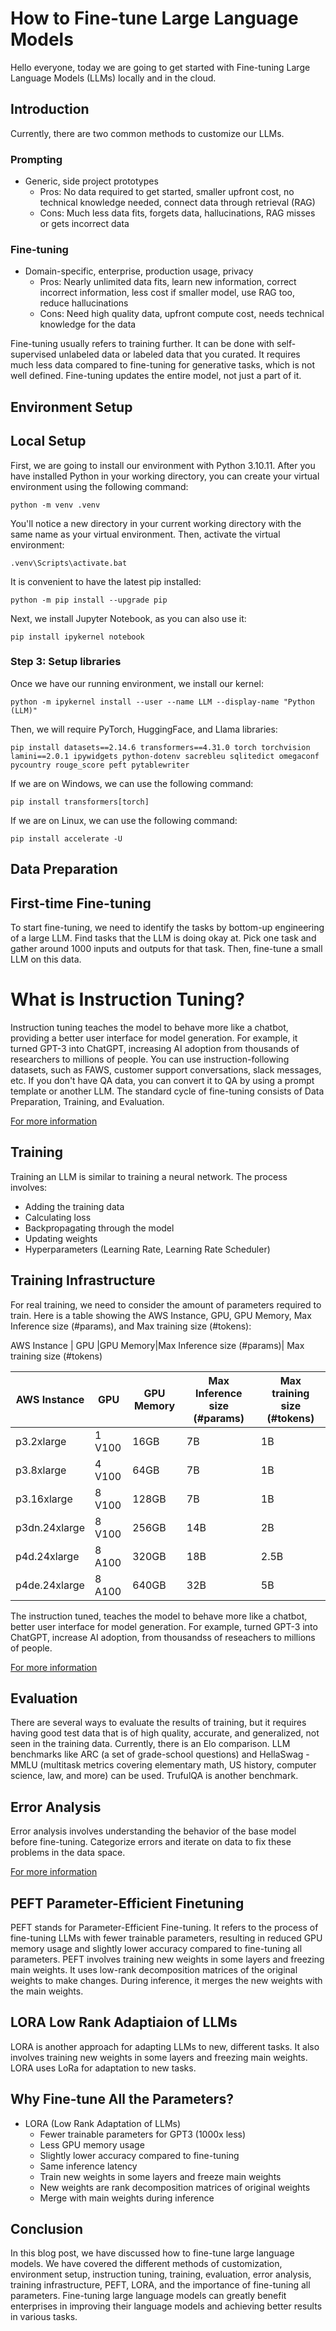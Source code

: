 # How to Fine-tune Large Language Models

Hello everyone, today we are going to get started with Fine-tuning Large Language Models (LLMs) locally and in the cloud.

## Introduction
Currently, there are two common methods to customize our LLMs.

### Prompting
- Generic, side project prototypes
  - Pros: No data required to get started, smaller upfront cost, no technical knowledge needed, connect data through retrieval (RAG)
  - Cons: Much less data fits, forgets data, hallucinations, RAG misses or gets incorrect data

### Fine-tuning
- Domain-specific, enterprise, production usage, privacy
  - Pros: Nearly unlimited data fits, learn new information, correct incorrect information, less cost if smaller model, use RAG too, reduce hallucinations
  - Cons: Need high quality data, upfront compute cost, needs technical knowledge for the data

Fine-tuning usually refers to training further. It can be done with self-supervised unlabeled data or labeled data that you curated. It requires much less data compared to fine-tuning for generative tasks, which is not well defined. Fine-tuning updates the entire model, not just a part of it.


## Environment Setup

## Local Setup
First, we are going to install our environment with Python 3.10.11. After you have installed Python in your working directory, you can create your virtual environment using the following command:

```
python -m venv .venv

```
You'll notice a new directory in your current working directory with the same name as your virtual environment. Then, activate the virtual environment:
```
.venv\Scripts\activate.bat

```

It is convenient to have the latest pip installed:

```
python -m pip install --upgrade pip

```
Next, we install Jupyter Notebook, as you can also use it:


```
pip install ipykernel notebook
```


### Step 3: Setup libraries
Once we have our running environment, we install our kernel:



```
python -m ipykernel install --user --name LLM --display-name "Python (LLM)"
```

Then, we will require PyTorch, HuggingFace, and Llama libraries:


```
pip install datasets==2.14.6 transformers==4.31.0 torch torchvision  lamini==2.0.1 ipywidgets python-dotenv sacrebleu sqlitedict omegaconf pycountry rouge_score peft pytablewriter
```

If we are on Windows, we can use the following command:
```
pip install transformers[torch] 
```
If we are on Linux, we can use the following command:
```
pip install accelerate -U
```


## Data Preparation



## First-time Fine-tuning
To start fine-tuning, we need to identify the tasks by bottom-up engineering of a large LLM. Find tasks that the LLM is doing okay at. Pick one task and gather around 1000 inputs and outputs for that task. Then, fine-tune a small LLM on this data.


# What is Instruction Tuning?
Instruction tuning teaches the model to behave more like a chatbot, providing a better user interface for model generation. For example, it turned GPT-3 into ChatGPT, increasing AI adoption from thousands of researchers to millions of people. You can use instruction-following datasets, such as FAWS, customer support conversations, slack messages, etc. If you don't have QA data, you can convert it to QA by using a prompt template or another LLM. The standard cycle of fine-tuning consists of Data Preparation, Training, and Evaluation.


[For more information ](./1_Data_Preparation/README.md)


## Training

Training an LLM is similar to training a neural network. The process involves:
- Adding the training data
- Calculating loss
- Backpropagating through the model
- Updating weights
- Hyperparameters (Learning Rate, Learning Rate Scheduler)

## Training Infrastructure
For real training, we need to consider the amount of parameters required to train. Here is a table showing the AWS Instance, GPU, GPU Memory, Max Inference size (#params), and Max training size (#tokens):

AWS Instance | GPU |GPU Memory|Max Inference size (#params)| Max training size (#tokens)

| AWS Instance   | GPU     | GPU Memory | Max Inference size (#params) | Max training size (#tokens) |
|----------------|---------|------------|-----------------------------|-----------------------------|
| p3.2xlarge     | 1 V100  | 16GB       | 7B                          | 1B                          |
| p3.8xlarge     | 4 V100  | 64GB       | 7B                          | 1B                          |
| p3.16xlarge    | 8 V100  | 128GB      | 7B                          | 1B                          |
| p3dn.24xlarge  | 8 V100  | 256GB      | 14B                         | 2B                          |
| p4d.24xlarge   | 8 A100  | 320GB      | 18B                         | 2.5B                        |
| p4de.24xlarge  | 8 A100  | 640GB      | 32B                         | 5B                          |

The instruction tuned, teaches the model to behave more like a chatbot, better user interface for model generation. For example, turned GPT-3 into ChatGPT, increase AI adoption, from thousandss of reseachers to millions of people.



[For more information ](./2_Training/README.md)

## Evaluation
There are several ways to evaluate the results of training, but it requires having good test data that is of high quality, accurate, and generalized, not seen in the training data. Currently, there is an Elo comparison. LLM benchmarks like ARC (a set of grade-school questions) and HellaSwag - MMLU (multitask metrics covering elementary math, US history, computer science, law, and more) can be used. TrufulQA is another benchmark.

## Error Analysis
Error analysis involves understanding the behavior of the base model before fine-tuning. Categorize errors and iterate on data to fix these problems in the data space.

[For more information ](./3_Evaluation/README.md)




## PEFT  Parameter-Efficient Finetuning
PEFT stands for Parameter-Efficient Fine-tuning. It refers to the process of fine-tuning LLMs with fewer trainable parameters, resulting in reduced GPU memory usage and slightly lower accuracy compared to fine-tuning all parameters. PEFT involves training new weights in some layers and freezing main weights. It uses low-rank decomposition matrices of the original weights to make changes. During inference, it merges the new weights with the main weights.

## LORA  Low Rank Adaptiaion of LLMs
LORA is another approach for adapting LLMs to new, different tasks. It also involves training new weights in some layers and freezing main weights. LORA uses LoRa for adaptation to new tasks.

## Why Fine-tune All the Parameters?
- LORA (Low Rank Adaptation of LLMs)
  - Fewer trainable parameters for GPT3 (1000x less)
  - Less GPU memory usage
  - Slightly lower accuracy compared to fine-tuning
  - Same inference latency
  - Train new weights in some layers and freeze main weights
  - New weights are rank decomposition matrices of original weights
  - Merge with main weights during inference

## Conclusion

In this blog post, we have discussed how to fine-tune large language models. We have covered the different methods of customization, environment setup, instruction tuning, training, evaluation, error analysis, training infrastructure, PEFT, LORA, and the importance of fine-tuning all parameters. Fine-tuning large language models can greatly benefit enterprises in improving their language models and achieving better results in various tasks.